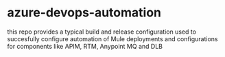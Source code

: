 # azure-devops-automation
this repo provides a typical build and release configuration used to succesfully configure automation of Mule deployments and configurations for components like APIM, RTM, Anypoint MQ and DLB
